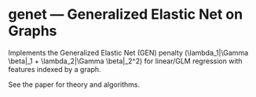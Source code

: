 # genet — Generalized Elastic Net on Graphs

Implements the Generalized Elastic Net (GEN) penalty
\(\lambda_1\|\Gamma \beta\|_1 + \lambda_2\|\Gamma \beta\|_2^2\)
for linear/GLM regression with features indexed by a graph.

See the paper for theory and algorithms.